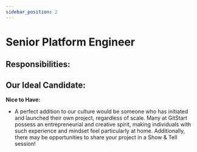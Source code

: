 ```yaml
---
sidebar_position: 2
---
```


# Senior Platform Engineer

**Responsibilities:**
-

**Our Ideal Candidate:**
-

**Nice to Have:**
- A perfect addition to our culture would be someone who has initiated and launched their own project, regardless of scale. Many at GitStart possess an entrepreneurial and creative spirit, making individuals with such experience and mindset feel particularly at home. Additionally, there may be opportunities to share your project in a Show & Tell session!
